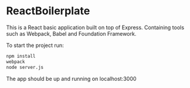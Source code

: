 # ReactBoilerplate

This is a React basic application built on top of Express. Containing tools such as Webpack, Babel and Foundation Framework.

To start the project run:

```sh
npm install
webpack
node server.js
```
The app should be up and running on localhost:3000
